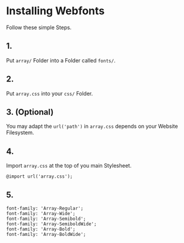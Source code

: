 # Installing Webfonts
Follow these simple Steps.

## 1.
Put `array/` Folder into a Folder called `fonts/`.

## 2.
Put `array.css` into your `css/` Folder.

## 3. (Optional)
You may adapt the `url('path')` in `array.css` depends on your Website Filesystem.

## 4.
Import `array.css` at the top of you main Stylesheet.

```
@import url('array.css');
```

## 5.


```
font-family: 'Array-Regular';
font-family: 'Array-Wide';
font-family: 'Array-Semibold';
font-family: 'Array-SemiboldWide';
font-family: 'Array-Bold';
font-family: 'Array-BoldWide';
```

